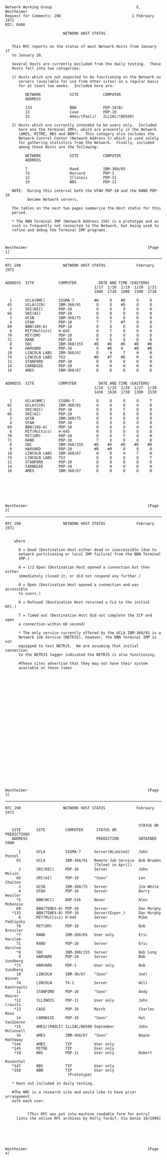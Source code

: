     Network Working Group                                      E. Westheimer
    Request for Comments: 298                                1 February 1972
    NIC: 8486

                              NETWORK HOST STATUS


       This RFC reports on the status of most Network Hosts from January 17
       to January 28.

       Several Hosts are currently excluded from the daily testing.  These
       Hosts fall into two categories:

       1) Hosts which are not expected to be functioning on the Network as
          servers (available for use from other sites) on a regular basis
          for at least two weeks.  Included here are:

             NETWORK             SITE           COMPUTER
             ADDRESS

             133                 BBN            PDP-10(B)
             13                  Case           PDP-10
             15                  Ames/(Paoli)   ILLIAC/(B6500)

       2) Hosts which are currently intended to be users only.  Included
          here are the Terminal IMPs, which are presently in the Network
          (AMES, MITRE, NBS and BBN*).  This category also includes the
          Network Control Center (Network Address 5) which is used solely
          for gathering statistics from the Network.  Finally, included
          among these Hosts are the following:

             NETWORK             SITE           COMPUTER
             ADDRESS

             7                   Rand           IBM-360/65
             73                  Harvard        PDP-1
             12                  Illinois       PDP-11
             19                  NBS            PDP-11

       NOTE:  During this interval both the UTAH PDP-10 and the RAND PDP-10
              became Network servers.

       The tables on the next two pages summarize the Host status for this
       period.

       * The BBN Terminal IMP (Network Address 158) is a prototype and as
       such is frequently not connected to the Network, but being used to
       refine and debug the Terminal IMP programs.



    Westheimer                                                      [Page 1]

------------------------------------------------------------------------

``` newpage
RFC 298                   NETWORK HOST STATUS              February 1972


ADDRESS  SITE           COMPUTER          DATE AND TIME (EASTERN)
                                        1/17  1/18  1/19  1/20  1/21
                                        1800  1730  1000  1500  1730

  1      UCLA(NMC)      SIGMA-7         #H     O    #D     O     O
 65      UCLA(CCN)      IBM-360/91       O     O    #D     O     O
  2      SRI(NIC)       PDP-10           O     O     O     O     O
 66      SRI(AI)        PDP-10           D     D     D     D     D
  3      UCSB           IBM-360/75       O     O     O     D     O
  4      UTAH           PDP-10           T     T    #T     O     O
 69      BBN(10X-A)     PDP-10           O     O     D     O     D
  6      MIT(Multics)   H-645            O     T     O     D     O
 70      MIT(DM)        PDP-10           D     D     O     O     D
 71      RAND           PDP-10           D     D     O     D     D
  8      SDC            IBM-360/155     #D    #D    #D    #D    #D
  9      HARVARD        PDP-10           O    #D    O     #D    #D
 10      LINCOLN LABS   IBM-360/67       D     H     T     H     H
 74      LINCOLN LABS   TX2             #D    #T    #D     R     O
 11      STANFORD       PDP-10           D     D     D     D     D
 14      CARNEGIE       PDP-10           H     H     H     H     H
 16      AMES           IBM-360/67       D     D     D     D     D


ADDRESS  SITE           COMPUTER          DATE AND TIME (EASTERN)
                                        1/24  1/25  1/26  1/27  1/28
                                        1430  1630  1730  1300  1530

  1      UCLA(NMC)      SIGMA-7          O     O     O     O     T
 65      UCLA(CCN)      IBM-360/91       O     O     O     O     O
  2      SRI(NIC)       PDP-10           O     O     T     O     O
 66      SRI(AI)        PDP-10           D     D     D     D     D
  3      UCSB           IBM-360/75       O     O     D     O     O
  4      UTAH           PDP-10           O     O     O     O     O
 69      BBN(10X-A)     PDP-10           O     D     O     H     O
  6      MIT(Multics)   H-645            R     O     D     O     D
 70      MIT(DM)        PDP-10           O     D     T     O     H
 71      RAND           PDP-10           T     D     D     O     D
  8      SDC            IBM-360/155     #D    #D    #D    #D    #D
  9      HARVARD        PDP-10          #R    #R     O     O     O
 10      LINCOLN LABS   IBM-360/67       H     D     H     T     H
 74      LINCOLN LABS   TX2              O     O     O     O     T
 11      STANFORD       PDP-10           D     D     D     D     D
 14      CARNEGIE       PDP-10           D     H     H     D     H
 16      AMES           IBM-360/67       D     D     D     D     D







Westheimer                                                      [Page 2]
```

------------------------------------------------------------------------

``` newpage
RFC 298                   NETWORK HOST STATUS              February 1972


    where

      D = Dead (Destination Host either dead or inaccessible [due to
      network partitioning or local IMP failure] from the BBN Terminal
      IMP.)

      H = 1/2 Open (Destination Host opened a connection but then either
      immediately closed it, or did not respond any further.)

      O = Open (Destination Host opened a connection and was accessible
      to users.)

      R = Refused (Destination Host returned a CLS to the initial RFC.)

      T = Timed out (Destination Host did not complete the ICP and open
      a connection within 60 second)

      * The only service currently offered by the UCLA IBM-360/91 is a
      Network Job Service (NETRJS), however, the BBN Terminal IMP is not
      equipped to test NETRJS.  We are assuming that initial connection
      to the NETRJS logger indicated the NETRJS is also functioning.

      #These sites advertise that they may not have their system
      available at these times



























Westheimer                                                      [Page 3]
```

------------------------------------------------------------------------

``` newpage
RFC 298                   NETWORK HOST STATUS              February 1972


                                                            STATUS OR
   SITE       SITE         COMPUTER      STATUS OR          PREDICTIONS
   ADDRESS                               PREDICTION         OBTAINED FROM

      1       UCLA         SIGMA-7      Server(#Limited)    John Postel
     65       UCLA         IBM-360/91   Remote Job Service  Bob Braden
                                        (Telnet in April)
      2       SRI(NIC)     PDP-10       Server              John Melvin
     66       SRI(AI)      PDP-10       "Soon"              Len Chaiten
      3       UCSB         IBM-360/75   Server              Jim White
      4       UTAH         PDP-10       Server              Barry Wessler
     *5       BBN(NCC)     DDP-516      Never               Alex McKenzie
     69       BBN(TENEX-A) PDP-10       Server              Dan Murphy
   *133       BBN(TENEX-B) PDP-10       Server(Exper.)      Dan Murphy
      6       MIT(Multics) H-645        Server              Mike Padlipsky
     70       MIT(DM)      PDP-10       Server              Bob Bressler
     *7       RAND         IBM-360/65   User only           Eric Harslem
     71       RAND         PDP-10       Server              Eric Harslem
     *8       SDC          IBM-300/155  Server              Bob Long
      9       HARVARD      PDP-10       Server              Bob Sundberg
    *73       HARVARD      PDP-1        User only           Bob Sundberg
     10       LINCOLN      IBM-30/67    "Soon"              Joel Winnet
     74       LINCOLN      TX-2         Server              Will Kantrowitz
     11       STANFORD     PDP-10       "Soon"              Andy Moorer
    *12       ILLINOIS     PDP-11       User only           John Cravits
    *13       CASE         PDP-10       March               Charles Rose
     14       CARNEGIE     PDP-10       "Soon"              Hal VanZoeren
    *15       AMES/(PAOLI) ILLIAC/B6500 September           John McConnell
     16       AMES         IBM-360/67   "Soon"              Wayne Hathaway
   *144       AMES         TIP          User only
   *145       MITRE        TIP          User only
    *19       NBS          PDP-11       User only           Robert
                                                                 Rosenthal
   *147       NBS          TIP          User only
   *158       BBN          TIP          User only
                            (Prototype)

   * Host not included in daily testing.

   #The NMC is a research site and would like to have prior arrangement
   with each user.


          [This RFC was put into machine readable form for entry]
     [into the online RFC archives by Kelly Tardif, Via Genie 10/1999]






Westheimer                                                      [Page 4]
```
